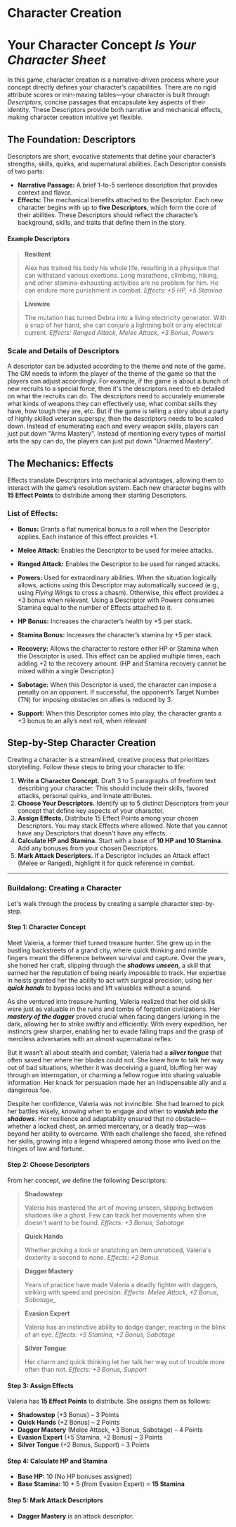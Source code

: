 # Character Creation
# Your Character Concept _Is Your Character Sheet_

In this game, character creation is a narrative-driven process where your concept directly defines your character’s capabilities. There are no rigid attribute scores or min-maxing tables—your character is built through _Descriptors_, concise passages that encapsulate key aspects of their identity. These Descriptors provide both narrative and mechanical effects, making character creation intuitive yet flexible.
## The Foundation: Descriptors

Descriptors are short, evocative statements that define your character’s strengths, skills, quirks, and supernatural abilities. Each Descriptor consists of two parts:
* **Narrative Passage:** A brief 1-to-5 sentence description that provides context and flavor.
* **Effects:** The mechanical benefits attached to the Descriptor.
Each new character begins with up to **five Descriptors**, which form the core of their abilities. These Descriptors should reflect the character’s background, skills, and traits that define them in the story.

#### Example Descriptors

> **Resilient**
> 
> Alex has trained his body his whole life, resulting in a physique that can withstand various exertions. Long marathons, climbing, hiking, and other stamina-exhausting activities are no problem for him. He can endure more punishment in combat.
> *Effects: +5 HP, +5 Stamina*

> **Livewire**
> 
> The mutation has turned Debra into a living electricity generator. With a snap of her hand, she can conjure a lightning bolt or any electrical current.
> *Effects: Ranged Attack, Melee Attack, +3 Bonus, Powers*

### Scale and Details of Descriptors

A descriptor can be adjusted according to the theme and note of the game. The GM needs to inform the player of the theme of the game so that the players can adjust accordingly. For example, if the game is about a bunch of new recruits to a special force, then it's the descriptors need to eb detailed on what the recruits can do. The descriptors need to accurately enumerate what kinds of weapons they can effectively use, what combat skills they have, how tough they are, etc. But if the game is telling a story about a party of highly skilled veteran superspy, then the descriptors needs to be scaled down. Instead of enumerating each and every weapon skills, players can just put down "Arms Mastery". Instead of mentioning every types of martial arts the spy can do, the players can just put down "Unarmed Mastery".
## The Mechanics: Effects

Effects translate Descriptors into mechanical advantages, allowing them to interact with the game’s resolution system. Each new character begins with **15 Effect Points** to distribute among their starting Descriptors.
### List of Effects:

* **Bonus:** Grants a flat numerical bonus to a roll when the Descriptor applies. Each instance of this effect provides +1.
* **Melee Attack:** Enables the Descriptor to be used for melee attacks.
* **Ranged Attack:** Enables the Descriptor to be used for ranged attacks.
* **Powers:** Used for extraordinary abilities. When the situation logically allows, actions using this Descriptor may automatically succeed (e.g., using _Flying Wings_ to cross a chasm). Otherwise, this effect provides a +3 bonus when relevant. Using a Descriptor with Powers consumes Stamina equal to the number of Effects attached to it.

* **HP Bonus:** Increases the character’s health by +5 per stack.
* **Stamina Bonus:** Increases the character’s stamina by +5 per stack.
* **Recovery:** Allows the character to restore either HP or Stamina when the Descriptor is used. This effect can be applied multiple times, each adding +2 to the recovery amount. (HP and Stamina recovery cannot be mixed within a single Descriptor.)
* **Sabotage:** When this Descriptor is used, the character can impose a penalty on an opponent. If successful, the opponent’s Target Number (TN) for imposing obstacles on allies is reduced by 3.
* **Support:** When this Descriptor comes into play, the character grants a +3 bonus to an ally’s next roll, when relevant
## Step-by-Step Character Creation

Creating a character is a streamlined, creative process that prioritizes storytelling. Follow these steps to bring your character to life:
1. **Write a Character Concept.** Draft 3 to 5 paragraphs of freeform text describing your character. This should include their skills, favored attacks, personal quirks, and innate attributes.
1. **Choose Your Descriptors.** Identify up to 5 distinct Descriptors from your concept that define key aspects of your character.
1. **Assign Effects.** Distribute 15 Effect Points among your chosen Descriptors. You may stack Effects where allowed. Note that you cannot have any Descriptors that doesn't have any effects.
1. **Calculate HP and Stamina.** Start with a base of **10 HP and 10 Stamina**. Add any bonuses from your chosen Descriptors.
1. **Mark Attack Descriptors.** If a Descriptor includes an Attack effect (Melee or Ranged), highlight it for quick reference in combat.
---
### Buildalong: Creating a Character

Let's walk through the process by creating a sample character step-by-step.

#### Step 1: Character Concept

Meet Valeria, a former thief turned treasure hunter. She grew up in the bustling backstreets of a grand city, where quick thinking and nimble fingers meant the difference between survival and capture. Over the years, she honed her craft, slipping through the ***shadows unseen***, a skill that earned her the reputation of being nearly impossible to track. Her expertise in heists granted her the ability to act with surgical precision, using her ***quick hands*** to bypass locks and lift valuables without a sound.

As she ventured into treasure hunting, Valeria realized that her old skills were just as valuable in the ruins and tombs of forgotten civilizations. Her ***mastery of the dagger*** proved crucial when facing dangers lurking in the dark, allowing her to strike swiftly and efficiently. With every expedition, her instincts grew sharper, enabling her to evade falling traps and the grasp of merciless adversaries with an almost supernatural reflex.

But it wasn’t all about stealth and combat; Valeria had a ***silver tongue*** that often saved her where her blades could not. She knew how to talk her way out of bad situations, whether it was deceiving a guard, bluffing her way through an interrogation, or charming a fellow rogue into sharing valuable information. Her knack for persuasion made her an indispensable ally and a dangerous foe.

Despite her confidence, Valeria was not invincible. She had learned to pick her battles wisely, knowing when to engage and when to ***vanish into the shadows***. Her resilience and adaptability ensured that no obstacle—whether a locked chest, an armed mercenary, or a deadly trap—was beyond her ability to overcome. With each challenge she faced, she refined her skills, growing into a legend whispered among those who lived on the fringes of law and fortune.

#### Step 2: Choose Descriptors

From her concept, we define the following Descriptors:

> **Shadowstep**
> 
> Valeria has mastered the art of moving unseen, slipping between shadows like a ghost. Few can track her movements when she doesn't want to be found.
> *Effects: +3 Bonus, Sabotage*

> **Quick Hands**
> 
> Whether picking a lock or snatching an item unnoticed, Valeria's dexterity is second to none.
> *Effects: +2 Bonus*

> **Dagger Mastery**
> 
> Years of practice have made Valeria a deadly fighter with daggers, striking with speed and precision.
> *Effects: Melee Attack, +2 Bonus, Sabotage_*

> **Evasion Expert**
> 
> Valeria has an instinctive ability to dodge danger, reacting in the blink of an eye.
> *Effects: +5 Stamina, +2 Bonus, Sabotage*

> **Silver Tongue**
> 
> Her charm and quick thinking let her talk her way out of trouble more often than not.
> *Effects: +3 Bonus, Support*

#### Step 3: Assign Effects

Valeria has **15 Effect Points** to distribute. She assigns them as follows:

* **Shadowstep** (+3 Bonus) – 3 Points
* **Quick Hands** (+2 Bonus) – 2 Points
* **Dagger Mastery** (Melee Attack, +3 Bonus, Sabotage) – 4 Points
* **Evasion Expert** (+5 Stamina, +2 Bonus) – 3 Points
* **Silver Tongue** (+2 Bonus, Support) – 3 Points

#### Step 4: Calculate HP and Stamina

* **Base HP:** 10 (No HP bonuses assigned)
* **Base Stamina:** 10 + 5 (from Evasion Expert) = **15 Stamina**

#### Step 5: Mark Attack Descriptors

* **Dagger Mastery** is an attack descriptor.
